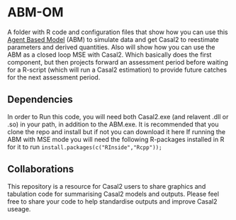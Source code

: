 # ABM-OM
A folder with R code and configuration files that show how you can use this [Agent Based Model](https://github.com/Craig44/IBM) (ABM) to simulate data and get Casal2 to reestimate parameters and derived quantities.
Also will show how you can use the ABM as a closed loop MSE with Casal2. Which basically does the first component, but then projects forward an assessment period before waiting for a R-script (which will run a Casal2 estimation) to provide 
future catches for the next assessment period.

## Dependencies
In order to Run this code, you will need both Casal2.exe (and relavent .dll or .so) in your path, in addition to the ABM.exe. It is recommended that you 
clone the repo and install but if not you can download it here
If running the ABM with MSE mode you will need the following R-packages installed in R for it to run
`install.packages(c("RInside","Rcpp"));`


## Collaborations
This repository is a resource for Casal2 users to share graphics and tabulation code for summarising Casal2 models and outputs. Please feel free to share your code to help standardise outputs and improve Casal2 useage.

